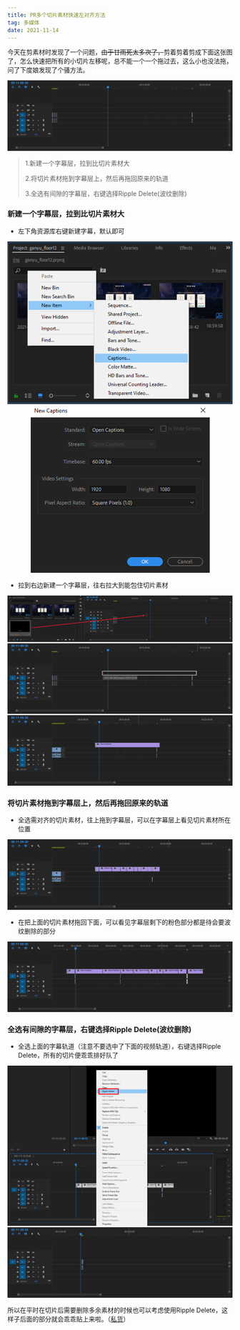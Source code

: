 ```yaml
---
title: PR多个切片素材快速左对齐方法
tag: 多媒体
date: 2021-11-14
---
```


今天在剪素材时发现了一个问题，~~由于甘雨死太多次了，~~剪着剪着剪成下面这张图了，怎么快速把所有的小切片左移呢，总不能一个一个拖过去，这么小也没法拖，问了下度娘发现了个骚方法。

<center><img src="PR多个切片素材快速左对齐方法\img1.png" /></center>

<!-- more -->

>1.新建一个字幕层，拉到比切片素材大
>
>2.将切片素材拖到字幕层上，然后再拖回原来的轨道
>
>3.全选有间隙的字幕层，右键选择Ripple Delete(波纹删除)

### 新建一个字幕层，拉到比切片素材大

- 左下角资源库右键新建字幕，默认即可

<center><img src="PR多个切片素材快速左对齐方法\img2.png" /><img src="PR多个切片素材快速左对齐方法\img3.png" /></center>



- 拉到右边新建一个字幕层，往右拉大到能包住切片素材

<center><img src="PR多个切片素材快速左对齐方法\img4.png" /></center>

<center><img src="PR多个切片素材快速左对齐方法\img5.png" /></center>

<center><img src="PR多个切片素材快速左对齐方法\img6.png" /></center>

### 将切片素材拖到字幕层上，然后再拖回原来的轨道

- 全选需对齐的切片素材，往上拖到字幕层，可以在字幕层上看见切片素材所在位置

<center><img src="PR多个切片素材快速左对齐方法\img7.png" /></center>

- 在把上面的切片素材拖回下面，可以看见字幕层剩下的粉色部分都是待会要波纹删除的部分

<center><img src="PR多个切片素材快速左对齐方法\img8.png" /></center>

### 全选有间隙的字幕层，右键选择Ripple Delete(波纹删除)

- 全选上面的字幕轨道（注意不要选中了下面的视频轨道），右键选择Ripple Delete，所有的切片便乖乖排好队了

<center><img src="PR多个切片素材快速左对齐方法\img9.png" /></center>

<center><img src="PR多个切片素材快速左对齐方法\img10.png" /></center>

所以在平时在切片后需要删除多余素材的时候也可以考虑使用Ripple Delete，这样子后面的部分就会乖乖贴上来啦。（[私货](https://www.bilibili.com/video/BV1oq4y1z74s)）

